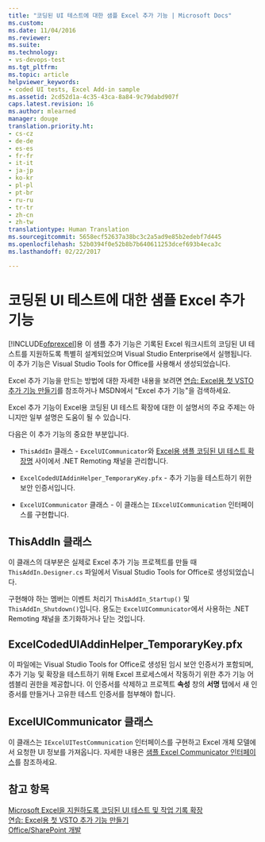 ```yaml
---
title: "코딩된 UI 테스트에 대한 샘플 Excel 추가 기능 | Microsoft Docs"
ms.custom: 
ms.date: 11/04/2016
ms.reviewer: 
ms.suite: 
ms.technology:
- vs-devops-test
ms.tgt_pltfrm: 
ms.topic: article
helpviewer_keywords:
- coded UI tests, Excel Add-in sample
ms.assetid: 2cd52d1a-4c35-43ca-8a84-9c79dabd907f
caps.latest.revision: 16
ms.author: mlearned
manager: douge
translation.priority.ht:
- cs-cz
- de-de
- es-es
- fr-fr
- it-it
- ja-jp
- ko-kr
- pl-pl
- pt-br
- ru-ru
- tr-tr
- zh-cn
- zh-tw
translationtype: Human Translation
ms.sourcegitcommit: 5658ecf52637a38bc3c2a5ad9e85b2edebf7d445
ms.openlocfilehash: 52b0394f0e52b8b7b640611253dcef693b4eca3c
ms.lasthandoff: 02/22/2017

---
```

# <a name="sample-excel-add-in-for-coded-ui-testing"></a>코딩된 UI 테스트에 대한 샘플 Excel 추가 기능
[!INCLUDE[ofprexcel](../test/includes/ofprexcel_md.md)]용 이 샘플 추가 기능은 기록된 Excel 워크시트의 코딩된 UI 테스트를 지원하도록 특별히 설계되었으며 Visual Studio Enterprise에서 실행됩니다. 이 추가 기능은 Visual Studio Tools for Office를 사용해서 생성되었습니다.  
  
 Excel 추가 기능을 만드는 방법에 대한 자세한 내용을 보려면 [연습: Excel용 첫 VSTO 추가 기능 만들기](http://msdn.microsoft.com/Library/a855e2be-3ecf-4112-a7f5-ec0f7fad3b5f)를 참조하거나 MSDN에서 "Excel 추가 기능"을 검색하세요.  
  
 Excel 추가 기능이 Excel용 코딩된 UI 테스트 확장에 대한 이 설명서의 주요 주제는 아니지만 일부 설명은 도움이 될 수 있습니다.  
  
 다음은 이 추가 기능의 중요한 부분입니다.  
  
-   `ThisAddIn`  클래스 - `ExcelUICommunicator`와 [Excel용 샘플 코딩된 UI 테스트 확장명](../test/sample-coded-ui-test-extension-for-excel.md) 사이에서 .NET Remoting 채널을 관리합니다.  
  
-   `ExcelCodedUIAddinHelper_TemporaryKey.pfx`  - 추가 기능을 테스트하기 위한 보안 인증서입니다.  
  
-   `ExcelUICommunicator`  클래스 - 이 클래스는 `IExcelUICommunication` 인터페이스를 구현합니다.  
  
## <a name="thisaddin-class"></a>ThisAddIn 클래스  
 이 클래스의 대부분은 실제로 Excel 추가 기능 프로젝트를 만들 때 `ThisAddIn.Designer.cs` 파일에서 Visual Studio Tools for Office로 생성되었습니다.  
  
 구현해야 하는 멤버는 이벤트 처리기 `ThisAddIn_Startup()` 및 `ThisAddIn_Shutdown()`입니다. 용도는 `ExcelUICommunicator`에서 사용하는 .NET Remoting 채널을 초기화하거나 닫는 것입니다.  
  
## <a name="excelcodeduiaddinhelpertemporarykeypfx"></a>ExcelCodedUIAddinHelper_TemporaryKey.pfx  
 이 파일에는 Visual Studio Tools for Office로 생성된 임시 보안 인증서가 포함되며, 추가 기능 및 확장을 테스트하기 위해 Excel 프로세스에서 작동하기 위한 추가 기능 어셈블리 권한을 제공합니다. 이 인증서를 삭제하고 프로젝트 **속성** 창의 **서명** 탭에서 새 인증서를 만들거나 고유한 테스트 인증서를 첨부해야 합니다.  
  
## <a name="exceluicommunicator-class"></a>ExcelUICommunicator 클래스  
 이 클래스는 `IExcelUITestCommunication` 인터페이스를 구현하고 Excel 개체 모델에서 요청한 UI 정보를 가져옵니다. 자세한 내용은 [샘플 Excel Communicator 인터페이스](../test/sample-excel-communicator-interface.md)를 참조하세요.  
  
## <a name="see-also"></a>참고 항목  
 [Microsoft Excel을 지원하도록 코딩된 UI 테스트 및 작업 기록 확장](../test/extending-coded-ui-tests-and-action-recordings-to-support-microsoft-excel.md)   
 [연습: Excel용 첫 VSTO 추가 기능 만들기](http://msdn.microsoft.com/Library/a855e2be-3ecf-4112-a7f5-ec0f7fad3b5f)   
 [Office/SharePoint 개발](/office-dev/office-dev/office-and-sharepoint-development-in-visual-studio)
